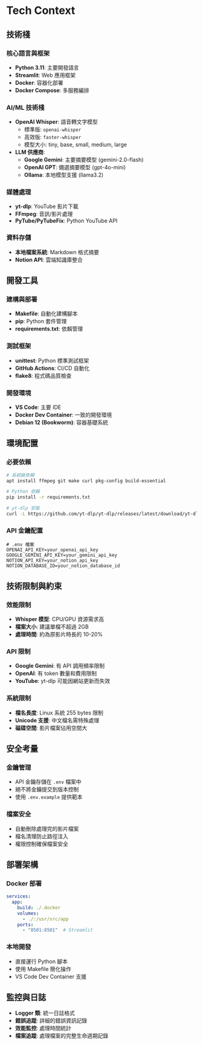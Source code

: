 # Tech Context

## 技術棧

### 核心語言與框架
- **Python 3.11**: 主要開發語言
- **Streamlit**: Web 應用框架
- **Docker**: 容器化部署
- **Docker Compose**: 多服務編排

### AI/ML 技術棧
- **OpenAI Whisper**: 語音轉文字模型
  - 標準版: `openai-whisper`
  - 高效版: `faster-whisper`
  - 模型大小: tiny, base, small, medium, large
- **LLM 供應商**:
  - **Google Gemini**: 主要摘要模型 (gemini-2.0-flash)
  - **OpenAI GPT**: 備選摘要模型 (gpt-4o-mini)
  - **Ollama**: 本地模型支援 (llama3.2)

### 媒體處理
- **yt-dlp**: YouTube 影片下載
- **FFmpeg**: 音訊/影片處理
- **PyTube/PyTubeFix**: Python YouTube API

### 資料存儲
- **本地檔案系統**: Markdown 格式摘要
- **Notion API**: 雲端知識庫整合

## 開發工具

### 建構與部署
- **Makefile**: 自動化建構腳本
- **pip**: Python 套件管理
- **requirements.txt**: 依賴管理

### 測試框架
- **unittest**: Python 標準測試框架
- **GitHub Actions**: CI/CD 自動化
- **flake8**: 程式碼品質檢查

### 開發環境
- **VS Code**: 主要 IDE
- **Docker Dev Container**: 一致的開發環境
- **Debian 12 (Bookworm)**: 容器基礎系統

## 環境配置

### 必要依賴
```bash
# 系統級依賴
apt install ffmpeg git make curl pkg-config build-essential

# Python 依賴
pip install -r requirements.txt

# yt-dlp 安裝
curl -L https://github.com/yt-dlp/yt-dlp/releases/latest/download/yt-dlp -o /usr/local/bin/yt-dlp
```

### API 金鑰配置
```env
# .env 檔案
OPENAI_API_KEY=your_openai_api_key
GOOGLE_GEMINI_API_KEY=your_gemini_api_key
NOTION_API_KEY=your_notion_api_key
NOTION_DATABASE_ID=your_notion_database_id
```

## 技術限制與約束

### 效能限制
- **Whisper 模型**: CPU/GPU 資源需求高
- **檔案大小**: 建議單檔不超過 2GB
- **處理時間**: 約為原影片時長的 10-20%

### API 限制
- **Google Gemini**: 有 API 調用頻率限制
- **OpenAI**: 有 token 數量和費用限制
- **YouTube**: yt-dlp 可能因網站更新而失效

### 系統限制
- **檔名長度**: Linux 系統 255 bytes 限制
- **Unicode 支援**: 中文檔名需特殊處理
- **磁碟空間**: 影片檔案佔用空間大

## 安全考量

### 金鑰管理
- API 金鑰存儲在 `.env` 檔案中
- 絕不將金鑰提交到版本控制
- 使用 `.env.example` 提供範本

### 檔案安全
- 自動刪除處理完的影片檔案
- 檔名清理防止路徑注入
- 權限控制確保檔案安全

## 部署架構

### Docker 部署
```yaml
services:
  app:
    build: ./.docker
    volumes:
      - ./:/usr/src/app
    ports:
      - "8501:8501"  # Streamlit
```

### 本地開發
- 直接運行 Python 腳本
- 使用 Makefile 簡化操作
- VS Code Dev Container 支援

## 監控與日誌

- **Logger 類**: 統一日誌格式
- **錯誤追蹤**: 詳細的錯誤資訊記錄
- **效能監控**: 處理時間統計
- **檔案追蹤**: 處理檔案的完整生命週期記錄
